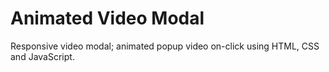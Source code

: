# Animated Video Modal
Responsive video modal; animated popup video on-click using HTML, CSS and JavaScript. 
